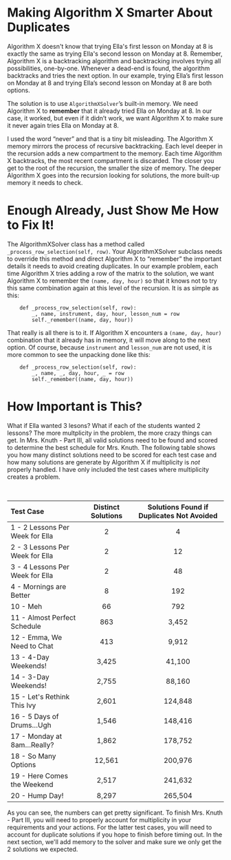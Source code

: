 # Making Algorithm X Smarter About Duplicates

Algorithm X doesn't know that trying Ella's first lesson on Monday at 8 is exactly the same as trying Ella's second lesson on Monday at 8. Remember, Algorithm X is a backtracking algorithm and backtracking involves trying all possibilities, one-by-one. Whenever a dead-end is found, the algorithm backtracks and tries the next option. In our example, trying Ella’s first lesson on Monday at 8 and trying Ella’s second lesson on Monday at 8 are both options.

The solution is to use `AlgorithmXSolver`’s built-in memory. We need Algorithm X to __remember__ that it already tried Ella on Monday at 8. In our case, it worked, but even if it didn’t work, we want Algorithm X to make sure it never again tries Ella on Monday at 8.

I used the word “never” and that is a tiny bit misleading. The Algorithm X memory mirrors the process of recursive backtracking. Each level deeper in the recursion adds a new compartment to the memory. Each time Algorithm X backtracks, the most recent compartment is discarded. The closer you get to the root of the recursion, the smaller the size of memory. The deeper Algorithm X goes into the recursion looking for solutions, the more built-up memory it needs to check.

# Enough Already, Just Show Me How to Fix It!

The AlgorithmXSolver class has a method called `_process_row_selection(self, row)`. Your AlgorithmXSolver subclass needs to override this method and direct Algorithm X to “remember” the important details it needs to avoid creating duplicates. In our example problem, each time Algorithm X tries adding a row of the matrix to the solution, we want Algorithm X to remember the `(name, day, hour)` so that it knows not to try this same combination again at this level of the recursion. It is as simple as this:

```
    def _process_row_selection(self, row):
        _, name, instrument, day, hour, lesson_num = row
        self._remember((name, day, hour))
```

That really is all there is to it. If Algorithm X encounters a `(name, day, hour)` combination that it already has in memory, it will move along to the next option. Of course, because `instrument` and `lesson_num` are not used, it is more common to see the unpacking done like this:

```
    def _process_row_selection(self, row):
        _, name, _, day, hour, _ = row
        self._remember((name, day, hour))
```

# How Important is This?

What if Ella wanted 3 lesons? What if each of the students wanted 2 lessons? The more multplicity in the problem, the more crazy things can get. In Mrs. Knuth - Part III, all valid solutions need to be found and scored to determine the best schedule for Mrs. Knuth. The following table shows you how many distinct solutions need to be scored for each test case and how many solutions are generate by Algorithm X if multiplicity is _not_ properly handled. I have only included the test cases where multiplicity creates a problem.

<BR>

| Test Case | Distinct Solutions     | Solutions Found if Duplicates Not Avoided |
|:--|:----:|:------------------------------------------------------------------:|
| 1 - 2 Lessons Per Week for Ella|2|4|
| 2 - 3 Lessons Per Week for Ella|2|12|
| 3 - 4 Lessons Per Week for Ella|2|48|
| 4 - Mornings are Better|8|192|
| 10 - Meh|66|792|
| 11 - Almost Perfect Schedule|863|3,452|
| 12 - Emma, We Need to Chat|413|9,912|
| 13 - 4-Day Weekends!|3,425|41,100|
| 14 - 3-Day Weekends!|2,755|88,160|
| 15 - Let's Rethink This Ivy|2,601|124,848|
| 16 - 5 Days of Drums…Ugh|1,546|148,416|
| 17 - Monday at 8am…Really?|1,862|178,752|
| 18 - So Many Options|12,561|200,976|
| 19 - Here Comes the Weekend|2,517|241,632|
| 20 - Hump Day!|8,297|265,504|

As you can see, the numbers can get pretty significant. To finish Mrs. Knuth - Part III, you will need to properly account for multiplicity in your requirements and your actions. For the latter test cases, you will need to account for duplicate solutions if you hope to finish before timing out. In the next section, we'll add memory to the solver and make sure we only get the 2 solutions we expected.
